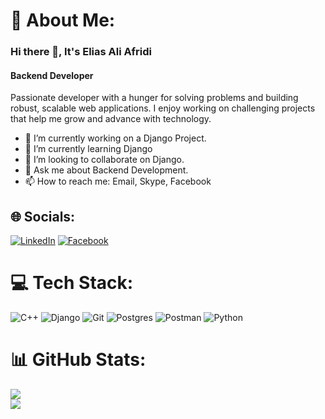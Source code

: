# 💫 About Me:
### Hi there 👋, It's Elias Ali Afridi
#### Backend Developer
Passionate developer with a hunger for solving problems and building robust, scalable web applications. I enjoy working on challenging projects that help me grow and advance with technology.

- 🔭 I’m currently working on a Django Project. 
- 🌱 I’m currently learning Django 
- 👯 I’m looking to collaborate on Django. 
- 💬 Ask me about Backend Development. 
- 📫 How to reach me: Email, Skype, Facebook 



## 🌐 Socials:
[![LinkedIn](https://img.shields.io/badge/LinkedIn-%230077B5.svg?logo=linkedin&logoColor=white)](https://linkedin.com/in/elias-ali-afridi) [![Facebook](https://img.shields.io/badge/Facebook-%231877F2.svg?logo=Facebook&logoColor=white)](https://facebook.com/profile.php?id=100078051637208)

# 💻 Tech Stack:
![C++](https://img.shields.io/badge/c++-%2300599C.svg?style=plastic&logo=c%2B%2B&logoColor=white) ![Django](https://img.shields.io/badge/django-%23092E20.svg?style=plastic&logo=django&logoColor=white) ![Git](https://img.shields.io/badge/git-%23F05033.svg?style=plastic&logo=git&logoColor=white) ![Postgres](https://img.shields.io/badge/postgres-%23316192.svg?style=plastic&logo=postgresql&logoColor=white) ![Postman](https://img.shields.io/badge/Postman-FF6C37?style=plastic&logo=postman&logoColor=white) ![Python](https://img.shields.io/badge/python-3670A0?style=plastic&logo=python&logoColor=ffdd54)
# 📊 GitHub Stats:
![](https://github-readme-streak-stats.herokuapp.com/?user=elias-afridi&theme=tokyonight&hide_border=false)<br/>
![](https://github-readme-stats.vercel.app/api/top-langs/?username=elias-afridi&theme=tokyonight&hide_border=false&include_all_commits=false&count_private=false&layout=compact)

<!-- Proudly created with GPRM ( https://gprm.itsvg.in ) -->
